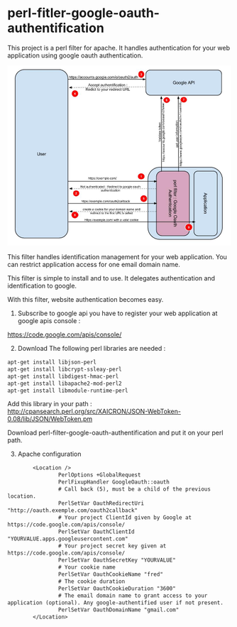 perl-fitler-google-oauth-authentification
=========================================

This project is a perl filter for apache. It handles authentication for your web application using google oauth authentication.

![alt tag](https://raw.githubusercontent.com/fauguste/perl-fitler-google-oauth-authentification/master/schema%20mod%20perl%20google%20oauth.jpg)

This filter handles identification management for your web application. You can restrict application access for one email domain name.

This filter is simple to install and to use. It delegates authentication and identification to google.

With this filter, website authentication becomes easy. 

1) Subscribe to google api you have to register your web application at google apis console : 
 
https://code.google.com/apis/console/

2) Download The following perl libraries are needed :

```
apt-get install libjson-perl
apt-get install libcrypt-ssleay-perl
apt-get install libdigest-hmac-perl
apt-get install libapache2-mod-perl2
apt-get install libmodule-runtime-perl
```

Add this library in your path : http://cpansearch.perl.org/src/XAICRON/JSON-WebToken-0.08/lib/JSON/WebToken.pm

Download perl-filter-google-oauth-authentification and put it on your perl path.

3) Apache configuration

```
        <Location />
                PerlOptions +GlobalRequest
                PerlFixupHandler GoogleOauth::oauth
                # Call back (5), must be a child of the previous location.
                PerlSetVar OauthRedirectUri "http://oauth.exemple.com/oauth2callback"
                # Your project ClientId given by Google at https://code.google.com/apis/console/
                PerlSetVar OauthClientId "YOURVALUE.apps.googleusercontent.com"
                # Your project secret key given at https://code.google.com/apis/console/
                PerlSetVar OauthSecretKey "YOURVALUE"
                # Your cookie name
                PerlSetVar OauthCookieName "fred"
                # The cookie duration
                PerlSetVar OauthCookieDuration "3600"
                # The email domain name to grant access to your application (optional). Any google-authentified user if not present.
                PerlSetVar OauthDomainName "gmail.com"
        </Location>
```
